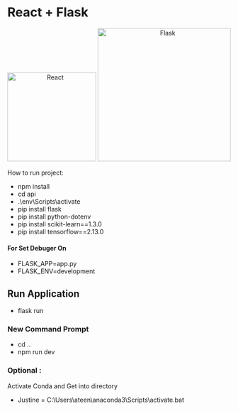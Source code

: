 # React + Flask 
<p align="center">
  <img width="200" src="https://upload.wikimedia.org/wikipedia/commons/thumb/a/a7/React-icon.svg/1150px-React-icon.svg.png" alt="React">
  <img width="300" src="https://upload.wikimedia.org/wikipedia/commons/thumb/3/3c/Flask_logo.svg/1280px-Flask_logo.svg.png" alt="Flask">
</p>

How to run project:
- npm install
- cd api
- .\env\Scripts\activate 
- pip install flask
- pip install python-dotenv
- pip install scikit-learn==1.3.0
- pip install tensorflow==2.13.0

#### For Set Debuger On
- FLASK_APP=app.py
- FLASK_ENV=development

## Run Application
- flask run

### New Command Prompt
- cd ..
- npm run dev

### Optional :
Activate Conda and Get into directory
- Justine = C:\Users\ateen\anaconda3\Scripts\activate.bat